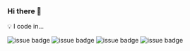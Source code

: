 ### Hi there 👋

💡 I code in...

![issue badge](https://img.shields.io/badge/python-80%25-yellow)
![issue badge](https://img.shields.io/badge/golang-10%25-%2300a7d0)
![issue badge](https://img.shields.io/badge/java-5%25-%23ea8c10)
![issue badge](https://img.shields.io/badge/c%2B%2B-5%25-%238052b7)

